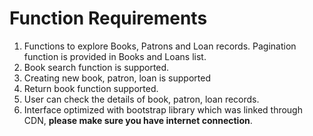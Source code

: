 # Function Requirements

1. Functions to explore Books, Patrons and Loan records. Pagination function is provided in Books and Loans list.
2. Book search function is supported.
3. Creating new book, patron, loan is supported
4. Return book function supported.
5. User can check the details of book, patron, loan records.
6. Interface optimized with bootstrap library which was linked through CDN, **please make sure you have internet connection**.

